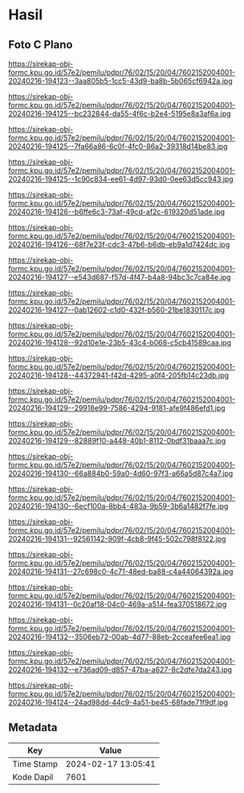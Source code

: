 # Hasil

## Foto C Plano

https://sirekap-obj-formc.kpu.go.id/57e2/pemilu/pdpr/76/02/15/20/04/7602152004001-20240216-194123--3aa805b5-1cc5-43d9-ba8b-5b065cf6942a.jpg

https://sirekap-obj-formc.kpu.go.id/57e2/pemilu/pdpr/76/02/15/20/04/7602152004001-20240216-194125--bc232844-da55-4f6c-b2e4-5195e8a3af6a.jpg

https://sirekap-obj-formc.kpu.go.id/57e2/pemilu/pdpr/76/02/15/20/04/7602152004001-20240216-194125--7fa66a86-6c0f-4fc0-86a2-39318d14be83.jpg

https://sirekap-obj-formc.kpu.go.id/57e2/pemilu/pdpr/76/02/15/20/04/7602152004001-20240216-194125--1c90c834-ee61-4d97-93d0-0ee63d5cc943.jpg

https://sirekap-obj-formc.kpu.go.id/57e2/pemilu/pdpr/76/02/15/20/04/7602152004001-20240216-194126--b6ffe6c3-73af-49cd-af2c-619320d51ade.jpg

https://sirekap-obj-formc.kpu.go.id/57e2/pemilu/pdpr/76/02/15/20/04/7602152004001-20240216-194126--68f7e23f-cdc3-47b6-b6db-eb9a1d7424dc.jpg

https://sirekap-obj-formc.kpu.go.id/57e2/pemilu/pdpr/76/02/15/20/04/7602152004001-20240216-194127--e543d687-f57d-4f47-b4a8-94bc3c7ca84e.jpg

https://sirekap-obj-formc.kpu.go.id/57e2/pemilu/pdpr/76/02/15/20/04/7602152004001-20240216-194127--0ab12602-c1d0-432f-b560-21be1830117c.jpg

https://sirekap-obj-formc.kpu.go.id/57e2/pemilu/pdpr/76/02/15/20/04/7602152004001-20240216-194128--92d10e1e-23b5-43c4-b068-c5cb41589caa.jpg

https://sirekap-obj-formc.kpu.go.id/57e2/pemilu/pdpr/76/02/15/20/04/7602152004001-20240216-194128--44372941-f42d-4295-a0f4-205fb14c23db.jpg

https://sirekap-obj-formc.kpu.go.id/57e2/pemilu/pdpr/76/02/15/20/04/7602152004001-20240216-194129--29918e99-7586-4294-9181-afe9f486efd1.jpg

https://sirekap-obj-formc.kpu.go.id/57e2/pemilu/pdpr/76/02/15/20/04/7602152004001-20240216-194129--82889f10-a448-40b1-8112-0bdf31baaa7c.jpg

https://sirekap-obj-formc.kpu.go.id/57e2/pemilu/pdpr/76/02/15/20/04/7602152004001-20240216-194130--66a884b0-59a0-4d60-97f3-a66a5d87c4a7.jpg

https://sirekap-obj-formc.kpu.go.id/57e2/pemilu/pdpr/76/02/15/20/04/7602152004001-20240216-194130--6ecf100a-8bb4-483a-9b59-3b6a1482f7fe.jpg

https://sirekap-obj-formc.kpu.go.id/57e2/pemilu/pdpr/76/02/15/20/04/7602152004001-20240216-194131--92561142-909f-4cb8-9f45-502c798f8122.jpg

https://sirekap-obj-formc.kpu.go.id/57e2/pemilu/pdpr/76/02/15/20/04/7602152004001-20240216-194131--27c698c0-4c71-48ed-ba88-c4a44064392a.jpg

https://sirekap-obj-formc.kpu.go.id/57e2/pemilu/pdpr/76/02/15/20/04/7602152004001-20240216-194131--0c20af18-04c0-469a-a514-fea370518672.jpg

https://sirekap-obj-formc.kpu.go.id/57e2/pemilu/pdpr/76/02/15/20/04/7602152004001-20240216-194132--3506eb72-00ab-4d77-88eb-2cceafee6ea1.jpg

https://sirekap-obj-formc.kpu.go.id/57e2/pemilu/pdpr/76/02/15/20/04/7602152004001-20240216-194132--e736ad09-d857-47ba-a627-8c2dfe7da243.jpg

https://sirekap-obj-formc.kpu.go.id/57e2/pemilu/pdpr/76/02/15/20/04/7602152004001-20240216-194124--24ad98dd-44c9-4a51-be45-68fade71f9df.jpg


## Metadata

| Key        | Value               |
| ---------- | ------------------- |
| Time Stamp | 2024-02-17 13:05:41 |
| Kode Dapil | 7601                |



